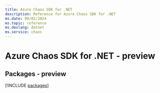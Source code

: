 ```yaml
---
title: Azure Chaos SDK for .NET
description: Reference for Azure Chaos SDK for .NET
ms.date: 09/02/2024
ms.topic: reference
ms.devlang: dotnet
ms.service: chaos
---
```

# Azure Chaos SDK for .NET - preview
## Packages - preview
[!INCLUDE [packages](chaos-index.md)]